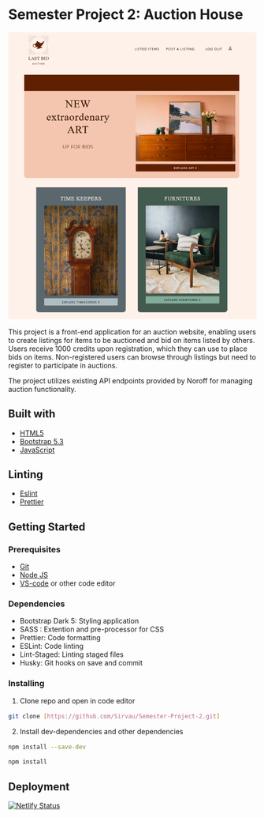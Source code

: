 # Semester Project 2: Auction House

![Alt text](./src/images/Skjermbilde%202024-05-19%20202648.png)

This project is a front-end application for an auction website, enabling users to create listings for items to be auctioned and bid on items listed by others. Users receive 1000 credits upon registration, which they can use to place bids on items. Non-registered users can browse through listings but need to register to participate in auctions.

The project utilizes existing API endpoints provided by Noroff for managing auction functionality.

## Built with

- [HTML5](https://html.spec.whatwg.org/multipage/)
- [Bootstrap 5.3](https://getbootstrap.com/docs/5.3/getting-started/introduction/)
- [JavaScript](https://www.javascript.com/)

## Linting

- [Eslint](https://eslint.org/)
- [Prettier](https://prettier.io/)

## Getting Started

### Prerequisites

- [Git](https://git-scm.com/downloads)
- [Node JS](https://nodejs.org/en/download)
- [VS-code](https://code.visualstudio.com/download) or other code editor

### Dependencies

- Bootstrap Dark 5: Styling application
- SASS : Extention and pre-processor for CSS
- Prettier: Code formatting
- ESLint: Code linting
- Lint-Staged: Linting staged files
- Husky: Git hooks on save and commit

### Installing

1. Clone repo and open in code editor

```bash
git clone [https://github.com/Sirvau/Semester-Project-2.git]
```

2. Install dev-dependencies and other dependencies

```bash
npm install --save-dev
```

```bash
npm install
```

## Deployment

[![Netlify Status](https://api.netlify.com/api/v1/badges/0dee85ba-bd25-4647-810d-84e3bd9eaff9/deploy-status)](https://app.netlify.com/sites/comforting-wisp-5dec4d/deploys)
